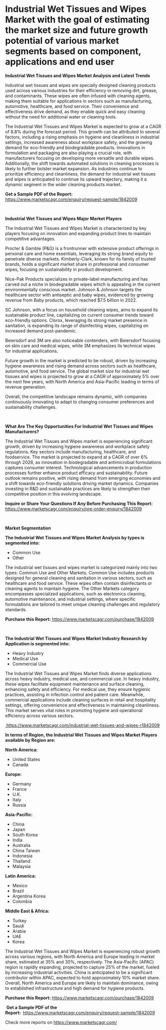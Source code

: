 <p><h1>Industrial Wet Tissues and Wipes Market with the goal of estimating the market size and future growth potential of various market segments based on component, applications and end user</h1></p><p><strong>Industrial Wet Tissues and Wipes Market Analysis and Latest Trends</strong></p>
<p><p>Industrial wet tissues and wipes are specially designed cleaning products used across various industries for their efficiency in removing dirt, grease, and contaminants. These wipes are often infused with cleaning agents, making them suitable for applications in sectors such as manufacturing, automotive, healthcare, and food service. Their convenience and effectiveness drive demand, as they enable quick and easy cleaning without the need for additional water or cleaning tools.</p><p>The Industrial Wet Tissues and Wipes Market is expected to grow at a CAGR of 8.8% during the forecast period. This growth can be attributed to several factors, including a rising emphasis on hygiene and cleanliness in industrial settings, increased awareness about workplace safety, and the growing demand for eco-friendly and biodegradable products. Innovations in formulation and packaging are also playing a crucial role, with manufacturers focusing on developing more versatile and durable wipes. Additionally, the shift towards automated solutions in cleaning processes is likely to further bolster market expansion. As industries continue to prioritize efficiency and cleanliness, the demand for industrial wet tissues and wipes is anticipated to continue its upward trajectory, making it a dynamic segment in the wider cleaning products market.</p></p>
<p><strong>Get a Sample PDF of the Report:&nbsp;</strong> <a href="https://www.marketscagr.com/enquiry/request-sample/1842009?utm_campaign=1999&utm_medium=2&utm_source=Github&utm_content=ia&utm_term=31122024&utm_id=industrial-wet-tissues-and-wipes">https://www.marketscagr.com/enquiry/request-sample/1842009</a></p>
<p>&nbsp;</p>
<p><strong>Industrial Wet Tissues and Wipes Major Market Players</strong></p>
<p><p>The Industrial Wet Tissues and Wipes Market is characterized by key players focusing on innovation and expanding product lines to maintain competitive advantages. </p><p>Procter & Gamble (P&G) is a frontrunner with extensive product offerings in personal care and home essentials, leveraging its strong brand equity to penetrate diverse markets. Kimberly-Clark, known for its family of trusted brands, holds a significant market share in professional and consumer wipes, focusing on sustainability in product development.</p><p>Nice-Pak Products specializes in private-label manufacturing and has carved out a niche in biodegradable wipes which is appealing in the current environmentally conscious market. Johnson & Johnson targets the healthcare sector with antiseptic and baby wipes, evidenced by growing revenue from Baby products, which reached $7.5 billion in 2022.</p><p>SC Johnson, with a focus on household cleaning wipes, aims to expand its sustainable product line, capitalizing on current consumer trends toward eco-friendly options. Clorox, leveraging its strong market presence in sanitation, is expanding its range of disinfecting wipes, capitalizing on increased demand post-pandemic.</p><p>Beiersdorf and 3M are also noticeable contenders, with Beiersdorf focusing on skin care and medical wipes, while 3M emphasizes its technical wipes for industrial applications. </p><p>Future growth in the market is predicted to be robust, driven by increasing hygiene awareness and rising demand across sectors such as healthcare, automotive, and food service. The global market size for industrial wet tissues and wipes is projected to grow at a CAGR of approximately 5% over the next few years, with North America and Asia-Pacific leading in terms of revenue generation.</p><p>Overall, the competitive landscape remains dynamic, with companies continuously innovating to adapt to changing consumer preferences and sustainability challenges.</p></p>
<p>&nbsp;</p>
<p><strong>What Are The Key Opportunities For Industrial Wet Tissues and Wipes Manufacturers?</strong></p>
<p><p>The Industrial Wet Tissues and Wipes market is experiencing significant growth, driven by increasing hygiene awareness and workplace safety regulations. Key sectors include manufacturing, healthcare, and foodservice. The market is projected to expand at a CAGR of over 6% through 2028, as innovation in biodegradable and antimicrobial formulations captures consumer interest. Technological advancements in production processes further enhance product efficacy and sustainability. Future outlook remains positive, with rising demand from emerging economies and a shift towards eco-friendly solutions driving market dynamics. Companies investing in R&D and sustainable practices are likely to strengthen their competitive position in this evolving landscape.</p></p>
<p><strong>Inquire or Share Your Questions If Any Before Purchasing This Report:</strong> <a href="https://www.marketscagr.com/enquiry/pre-order-enquiry/1842009?utm_campaign=1999&utm_medium=2&utm_source=Github&utm_content=ia&utm_term=31122024&utm_id=industrial-wet-tissues-and-wipes">https://www.marketscagr.com/enquiry/pre-order-enquiry/1842009</a></p>
<p>&nbsp;</p>
<p><strong>Market Segmentation</strong></p>
<p><strong>The Industrial Wet Tissues and Wipes Market Analysis by types is segmented into:</strong></p>
<p><ul><li>Common Use</li><li>Other</li></ul></p>
<p><p>The industrial wet tissues and wipes market is categorized mainly into two types: Common Use and Other Markets. Common Use includes products designed for general cleaning and sanitation in various sectors, such as healthcare and food service. These wipes often contain disinfectants or cleaning agents to maintain hygiene. The Other Markets category encompasses specialized applications, such as electronics cleaning, automotive maintenance, and industrial settings, where specific formulations are tailored to meet unique cleaning challenges and regulatory standards.</p></p>
<p><strong>Purchase this Report:&nbsp;</strong><a href="https://www.marketscagr.com/purchase/1842009?utm_campaign=1999&utm_medium=2&utm_source=Github&utm_content=ia&utm_term=31122024&utm_id=industrial-wet-tissues-and-wipes">https://www.marketscagr.com/purchase/1842009</a></p>
<p>&nbsp;</p>
<p><strong>The Industrial Wet Tissues and Wipes Market Industry Research by Application is segmented into:</strong></p>
<p><ul><li>Heavy Industry</li><li>Medical Use</li><li>Commercial Use</li></ul></p>
<p><p>The Industrial Wet Tissues and Wipes Market finds diverse applications across heavy industry, medical use, and commercial use. In heavy industry, these wipes facilitate equipment maintenance and surface cleaning, enhancing safety and efficiency. For medical use, they ensure hygienic practices, assisting in infection control and patient care. Meanwhile, commercial applications include cleaning surfaces in retail and hospitality settings, offering convenience and effectiveness in maintaining cleanliness. This market serves vital roles in promoting hygiene and operational efficiency across various sectors.</p></p>
<p><a href="https://www.marketscagr.com/industrial-wet-tissues-and-wipes-r1842009?utm_campaign=1999&utm_medium=2&utm_source=Github&utm_content=ia&utm_term=31122024&utm_id=industrial-wet-tissues-and-wipes">&nbsp;https://www.marketscagr.com/industrial-wet-tissues-and-wipes-r1842009</a></p>
<p><strong>In terms of Region, the Industrial Wet Tissues and Wipes Market Players available by Region are:</strong></p>
<p>
    <p> <strong> North America: </strong>
        <ul>
            <li>United States</li>
            <li>Canada</li>
        </ul>
        </p> 
    <p> <strong> Europe: </strong>
        <ul>
            <li>Germany</li>
            <li>France</li>
            <li>U.K.</li>
            <li>Italy</li>
            <li>Russia</li>
        </ul>
        </p> 
    <p> <strong> Asia-Pacific: </strong>
        <ul>
            <li>China</li>
            <li>Japan</li>
            <li>South Korea</li>
            <li>India</li>
            <li>Australia</li>
            <li>China Taiwan</li>
            <li>Indonesia</li>
            <li>Thailand</li>
            <li>Malaysia</li>
        </ul>
        </p> 
    <p> <strong> Latin America: </strong>
        <ul>
            <li>Mexico</li>
            <li>Brazil</li>
            <li>Argentina Korea</li>
            <li>Colombia</li>
        </ul>
        </p> 
    <p> <strong> Middle East & Africa: </strong>
        <ul>
            <li>Turkey</li>
            <li>Saudi</li>
            <li>Arabia</li>
            <li>UAE</li>
            <li>Korea</li>
        </ul>
    </p>
    </p>
<p><p>The Industrial Wet Tissues and Wipes Market is experiencing robust growth across various regions, with North America and Europe leading in market share, estimated at 35% and 30%, respectively. The Asia-Pacific (APAC) region is rapidly expanding, projected to capture 25% of the market, fueled by increasing industrial activities. China is anticipated to be a significant contributor within APAC, expected to hold approximately 10% market share. Overall, North America and Europe are likely to maintain dominance, owing to established infrastructure and high demand for hygiene products.</p></p>
<p><strong>Purchase this Report: </strong><a href="https://www.marketscagr.com/purchase/1842009?utm_campaign=1999&utm_medium=2&utm_source=Github&utm_content=ia&utm_term=31122024&utm_id=industrial-wet-tissues-and-wipes">https://www.marketscagr.com/purchase/1842009</a></p>
<p>&nbsp;<strong>Get a Sample PDF of the Report:&nbsp;&nbsp;</strong><a href="https://www.marketscagr.com/enquiry/request-sample/1842009?utm_campaign=1999&utm_medium=2&utm_source=Github&utm_content=ia&utm_term=31122024&utm_id=industrial-wet-tissues-and-wipes">https://www.marketscagr.com/enquiry/request-sample/1842009</a></p>
<p><strong></strong></p>
<p>Check more reports on <a href="https://www.marketscagr.com/?utm_campaign=1999&utm_medium=2&utm_source=Github&utm_content=ia&utm_term=31122024&utm_id=industrial-wet-tissues-and-wipes">https://www.marketscagr.com/</a></p>